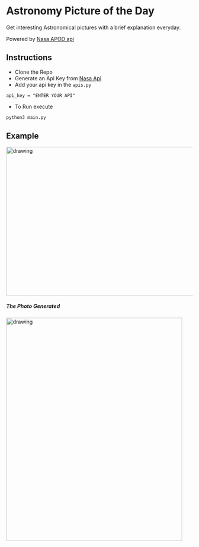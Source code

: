 # Astronomy Picture of the Day 
 Get interesting Astronomical pictures with a brief explanation everyday.
 
 Powered by [Nasa APOD api](https://apod.nasa.gov/apod/astropix.html) 
 
 ## Instructions
 - Clone the Repo
 - Generate an Api Key from [Nasa Api](https://api.nasa.gov/)
 - Add your api key in the ```apis.py```

```
api_key = "ENTER YOUR API"
```
 - To Run execute
 ```bash
python3 main.py
```
 
 ## Example
 

  <img src="https://user-images.githubusercontent.com/90824601/154075937-c205e3f4-1f4c-4d6e-942e-a5e8ea6692f2.png" alt="drawing" width="600" height="400"/>
  
 ##### The Photo Generated
 
 <img src="https://user-images.githubusercontent.com/90824601/154076889-b8cc1bd8-04ad-45bb-af01-f79c4572c9cd.png" alt="drawing" width="475" height="600"/>

